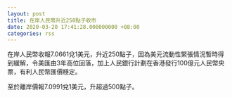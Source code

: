 ```yaml
---
layout: post
title: 在岸人民幣升近250點子收市
date: 2020-03-20 17:41:28.000000000 +08:00
categories: rss
---
```


在岸人民幣收報7.0661兌1美元，升近250點子，因為美元流動性緊張情況暫時得到緩解，令美匯由3年高位回落，加上人民銀行計劃在香港發行100億元人民幣央票，有利人民幣匯價穩定。

至於離岸價報7.0991兌1美元，升超過500點子。

